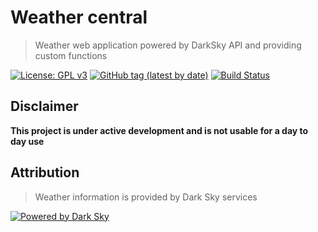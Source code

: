 # Weather central

> Weather web application powered by DarkSky API and providing custom functions

[![License: GPL v3](https://img.shields.io/badge/License-GPLv3-blue.svg)](https://github.com/skylarkbe/darksky-client/blob/master/LICENSE)
[![GitHub tag (latest by date)](https://img.shields.io/github/tag-date/skylarkbe/weather-central.svg)](https://github.com/skylarkbe/weather-central/releases/latest)
[![Build Status](https://travis-ci.com/skylarkbe/weather-central.svg?branch=master)](https://travis-ci.com/skylarkbe/weather-central)

## Disclaimer

**This project is under active development and is not usable for a day to day use**

## Attribution

 > Weather information is provided by Dark Sky services

[![Powered by Dark Sky](https://darksky.net/dev/img/attribution/poweredby-oneline.png)](https://darksky.net/poweredby/)
 